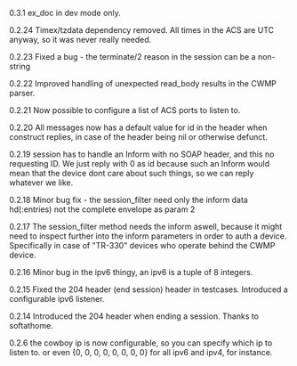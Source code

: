 0.3.1   ex_doc in dev mode only.

0.2.24  Timex/tzdata dependency removed. All times in the ACS are UTC anyway, so it
        was never really needed.

0.2.23  Fixed a bug - the terminate/2 reason in the session can be a non-string

0.2.22  Improved handling of unexpected read_body results in the CWMP parser.

0.2.21  Now possible to configure a list of ACS ports to listen to.

0.2.20  All messages now has a default value for id in the header when construct replies, in case of
        the header being nil or otherwise defunct.

0.2.19  session has to handle an Inform with no SOAP header, and this no requesting ID. We just reply with 0 as id
        because such an Inform would mean that the device dont care about such things, so we can reply whatever
        we like.

0.2.18  Minor bug fix - the session_filter need only the inform data hd(:entries) not the complete envelope as param 2

0.2.17  The session_filter method needs the inform aswell, because it might need to inspect
        further into the inform parameters in order to auth a device. Specifically in case
        of "TR-330" devices who operate behind the CWMP device.

0.2.16  Minor bug in the ipv6 thingy, an ipv6 is a tuple of 8 integers.

0.2.15  Fixed the 204 header (end session) header in testcases.
        Introduced a configurable ipv6 listener.

0.2.14  Introduced the 204 header when ending a session. Thanks to softathome.

0.2.6   the cowboy ip is now configurable, so you can specify which ip to listen to.
        or even {0, 0, 0, 0, 0, 0, 0, 0} for all ipv6 and ipv4, for instance.
